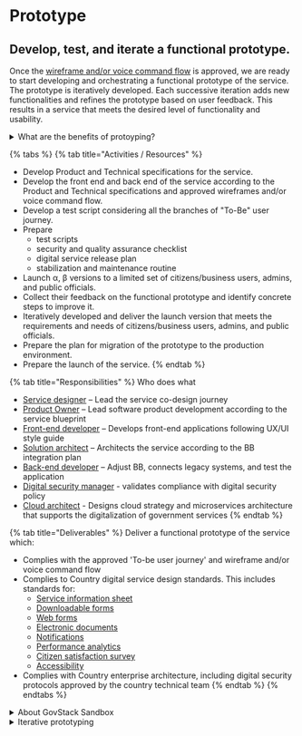 # Prototype

## Develop, test, and iterate a functional prototype.

Once the [wireframe ](https://govstack.gitbook.io/implementation-playbook/govstack-implementation-playbook/design-and-delivery/wireframes)[and/or voice command flow](https://govstack.gitbook.io/implementation-playbook/govstack-implementation-playbook/design-and-delivery/wireframes) is approved, we are ready to start developing and orchestrating a functional prototype of the service. The prototype is iteratively developed. Each successive iteration adds new functionalities and refines the prototype based on user feedback. This results in a service that meets the desired level of functionality and usability.

<details>

<summary>What are the benefits of protoyping?</summary>

Prototyping an e-service allows:

* Pre-procurement testing of software solutions
* Technical feasibility check
* Requirement gathering (e.g.BPMs) for procurement
* Transparency of the inner functioning of the Building Block approach
* Reference set-up for development, deployment, and operating life cycle
* Testing the Frontend with Users/Citizens

</details>

{% tabs %}
{% tab title="Activities  / Resources" %}
* Develop Product and Technical specifications for the service.
* Develop the front end and back end of the service according to the Product and Technical specifications and approved wireframes and/or voice command flow. &#x20;
* Develop a test script considering all the branches of "To-Be" user journey. &#x20;
* Prepare
  * test scripts
  * security and quality assurance checklist &#x20;
  * digital service release plan &#x20;
  * stabilization and maintenance routine &#x20;
* Launch α, β versions to a limited set of citizens/business users, admins, and public officials.&#x20;
* Collect their feedback on the functional prototype and identify concrete steps to improve it.
* Iteratively developed and deliver the launch version that meets the requirements and needs of citizens/business users, admins, and public officials.
* Prepare the plan for migration of the prototype to the production environment.&#x20;
* Prepare the launch of the service.
{% endtab %}

{% tab title="Responsibilities" %}
Who does what

* [Service designer](https://govstack.gitbook.io/implementation-playbook/govstack-implementation-playbook/annex/govstack-user-profiles-taxonomy#service-designer) – Lead the service co-design journey&#x20;
* [Product Owner](http://127.0.0.1:5000/o/pxmRWOPoaU8fUAbbcrus/s/zdXe8NbIMZIv5sydPBf6/) – Lead software product development according  to the service blueprint &#x20;
* [Front-end developer](https://govstack.gitbook.io/implementation-playbook/govstack-implementation-playbook/annex/govstack-user-profiles-taxonomy#front-end-developer) – Develops front-end applications following UX/UI style guide &#x20;
* [Solution architect](https://govstack.gitbook.io/implementation-playbook/govstack-implementation-playbook/annex/govstack-user-profiles-taxonomy#solution-architect) – Architects the service according to the BB integration plan &#x20;
* [Back-end developer](https://govstack.gitbook.io/implementation-playbook/govstack-implementation-playbook/annex/govstack-user-profiles-taxonomy#back-end-developers) –  Adjust BB, connects legacy systems, and test the application&#x20;
* [Digital security manager](https://govstack.gitbook.io/implementation-playbook/govstack-implementation-playbook/annex/govstack-user-profiles-taxonomy#digital-security-manager) - validates compliance with digital security policy
* [Cloud architect](https://govstack.gitbook.io/implementation-playbook/govstack-implementation-playbook/annex/govstack-user-profiles-taxonomy#cloud-architect) - Designs cloud strategy and microservices architecture that supports the digitalization of government services
{% endtab %}

{% tab title="Deliverables" %}
Deliver a functional prototype of the service which:

* Complies with the approved 'To-be user journey' and wireframe and/or voice command flow
* Complies to Country digital service design standards. This includes standards for:&#x20;
  * [Service information sheet](https://govstack.gitbook.io/implementation-playbook/govstack-implementation-playbook/learning-and-exchange/artefacts#information-service-sheets)
  * [Downloadable forms](broken-reference)
  * [Web forms](broken-reference)
  * [Electronic documents](broken-reference)
  * [Notifications](broken-reference)
  * [Performance analytics](broken-reference)
  * [Citizen satisfaction survey](broken-reference)
  * [Accessibility ](broken-reference)
* Complies with Country enterprise architecture, including digital security protocols approved by the country technical team&#x20;
{% endtab %}
{% endtabs %}

<details>

<summary>About GovStack Sandbox</summary>

The Sandbox will contribute to the GovStack vision by providing a demonstration environment to learn, and a technical environment to test more effective and cost-efficient digital government services.

It will support multiple viewpoints on the same use case being demonstrated. As shown in the following image, the central blue circle represents the implementation of the demonstration showcasing the interaction between various Building Blocks. The outer green ring contains the various user personas that interact with the e-service being demonstrated. Ultimately, we have the actual viewer of the use case, the decision maker, who can choose from the various personas interacting with the service, to view their user experience, and understand the integration between building blocks involved in each step for each step within the e-service being demonstrated.&#x20;

*

    <figure><img src="../../../.gitbook/assets/playbook sandbox.png" alt=""><figcaption><p>GovStack Sandbox overview</p></figcaption></figure>

To support the uses of sandbox in the development and demonstration of the aforementioned use cases, four Building Blocks that comply with the GovStack Building Block Technical Specifications will be integrated:

1. Identity Building Block
2. Information Mediator Building
3. Payment Building Block
4. Registration Building Block
5. Registries Building Block

Depending on the requirements and scope of a prototype, GovStack Sandbox could be used to develop a:

* Vertical prototype: This prototype is developed to demonstrate only a select set of steps within a use case. This prototype may utilize all the Building Block in the stack&#x20;
* Horizontal prototype: This prototype concentrates on one aspect of the use case. For example, in order to gather use feedback on their experience with an e-service, you can prototype only the front end.
* Scenario prototype: This prototype concentrates on demonstrating a limited set of scenarios.
* Full system prototype: This prototype covers every step and scenario within a use case and utilizes the entire stack available to demonstrate a complete e-service.&#x20;
*

    <figure><img src="../../../.gitbook/assets/prototyping.png" alt=""><figcaption><p>Types of prototypes in GovStack sandbox</p></figcaption></figure>

</details>

<details>

<summary>Iterative prototyping</summary>

Following are the stages of prototyping a digital government service, from α version to the Launch version:

* α version prototype: α version is a rough functional prototype used to test the initial concept and get feedback from a limited number of users and stakeholders. The duration for the α version must be agreed upon between service owners and stakeholders. It usually lasts between a few weeks and months. α version can be hosted in a testing environment that may or may not be the GovStack Sandbox.
*   β version prototype: Once the α version is tested and feedback is collected, the β version is developed. This prototype is more refined and is closer to the final digital service. It includes more features and functionalities and is tested by a larger group of users or stakeholders to identify any final issues before launching the next iteration.

    In case the β version is hosted on GovStack Sandbox, preparations must be made to deploy it on the country's cloud infrastructure/ production environment.
* Launch version: The launch version is the first version of the service that is released to the public. It includes the core features and functionalities that meet the needs of the users and are further iterated based on future user feedback.&#x20;
*

    <figure><img src="../../../.gitbook/assets/Protype (8).png" alt=""><figcaption><p>Iterative prototyping</p></figcaption></figure>

</details>

